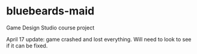 # bluebeards-maid
 Game Design Studio course project

April 17 update:
game crashed and lost everything. Will need to look to see if it can be fixed.
